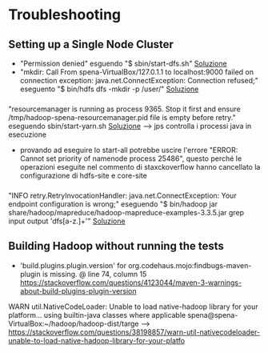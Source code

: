 # Troubleshooting

## Setting up a Single Node Cluster
* "Permission denied" esguendo "$ sbin/start-dfs.sh" [Soluzione](https://stackoverflow.com/questions/42756555/permission-denied-error-while-running-start-dfs-sh) 
* "mkdir: Call From spena-VirtualBox/127.0.1.1 to localhost:9000 failed on connection exception: java.net.ConnectException: Connection refused;" eseguento "$ bin/hdfs dfs -mkdir -p /user/<username>" [Soluzione](https://stackoverflow.com/questions/28661285/hadoop-cluster-setup-java-net-connectexception-connection-refused)

###
"resourcemanager is running as process 9365.  Stop it first and ensure /tmp/hadoop-spena-resourcemanager.pid file is empty before retry." eseguendo sbin/start-yarn.sh [Soluzione](https://stackoverflow.com/questions/14273620/error-in-namenode-starting) --> jps controlla i processi java in esecuzione
* provando ad eseguire lo start-all potrebbe uscire l'errore "ERROR: Cannot set priority of namenode process 25486", questo perché le operazioni eseguite nel commento di staxckoverflow hanno cancellato la configurazione di hdfs-site e core-site


###
 "INFO retry.RetryInvocationHandler: java.net.ConnectException: Your endpoint configuration is wrong;" eseguendo "$ bin/hadoop jar share/hadoop/mapreduce/hadoop-mapreduce-examples-3.3.5.jar grep input output 'dfs[a-z.]+'" [Soluzione](https://stackoverflow.com/questions/50968183/java-net-connectexception-your-endpoint-configuration-is-wrong)


## Building Hadoop without running the tests
* 'build.plugins.plugin.version' for org.codehaus.mojo:findbugs-maven-plugin is missing. @ line 74, column 15 https://stackoverflow.com/questions/4123044/maven-3-warnings-about-build-plugins-plugin-version



WARN util.NativeCodeLoader: Unable to load native-hadoop library for your platform... using builtin-java classes where applicable spena@spena-VirtualBox:~/hadoop/hadoop-dist/targe  --> https://stackoverflow.com/questions/38198857/warn-util-nativecodeloader-unable-to-load-native-hadoop-library-for-your-platfo
